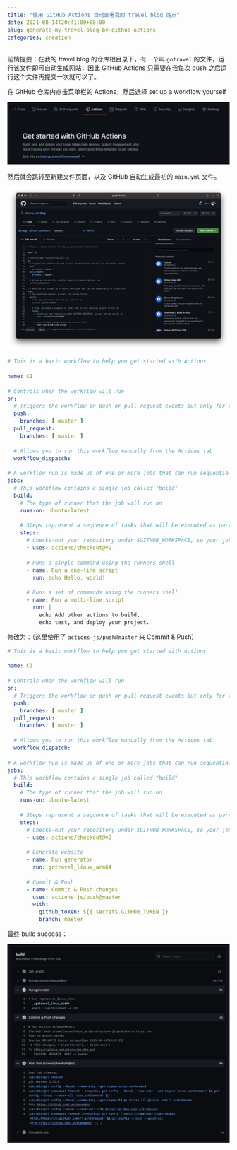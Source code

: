 ```yaml
---
title: "使用 GitHub Actions 自动部署我的 travel blog 站点"
date: 2021-08-14T20:41:00+08:00
slug: generate-my-travel-blog-by-github-actions
categories: creation
---
```


前情提要：在我的 travel blog 的仓库根目录下，有一个叫 `gotravel` 的文件，运行该文件即可自动生成网站，因此 GitHub Actions 只需要在我每次 push 之后运行这个文件再提交一次就可以了。

在 GitHub 仓库内点击菜单栏的 Actions，然后选择 set up a workflow yourself

![image-20210814204920751](assets/image-20210814204920751.png)

然后就会跳转至新建文件页面，以及 GitHub 自动生成最初的 `main.yml` 文件。

![image-20210814205057441](assets/image-20210814205057441.png)

```yaml
# This is a basic workflow to help you get started with Actions

name: CI

# Controls when the workflow will run
on:
  # Triggers the workflow on push or pull request events but only for the master branch
  push:
    branches: [ master ]
  pull_request:
    branches: [ master ]

  # Allows you to run this workflow manually from the Actions tab
  workflow_dispatch:

# A workflow run is made up of one or more jobs that can run sequentially or in parallel
jobs:
  # This workflow contains a single job called "build"
  build:
    # The type of runner that the job will run on
    runs-on: ubuntu-latest

    # Steps represent a sequence of tasks that will be executed as part of the job
    steps:
      # Checks-out your repository under $GITHUB_WORKSPACE, so your job can access it
      - uses: actions/checkout@v2

      # Runs a single command using the runners shell
      - name: Run a one-line script
        run: echo Hello, world!

      # Runs a set of commands using the runners shell
      - name: Run a multi-line script
        run: |
          echo Add other actions to build,
          echo test, and deploy your project.

```

修改为：（这里使用了 `actions-js/push@master` 来 Commit & Push）

```yaml
# This is a basic workflow to help you get started with Actions

name: CI

# Controls when the workflow will run
on:
  # Triggers the workflow on push or pull request events but only for the master branch
  push:
    branches: [ master ]
  pull_request:
    branches: [ master ]

  # Allows you to run this workflow manually from the Actions tab
  workflow_dispatch:

# A workflow run is made up of one or more jobs that can run sequentially or in parallel
jobs:
  # This workflow contains a single job called "build"
  build:
    # The type of runner that the job will run on
    runs-on: ubuntu-latest

    # Steps represent a sequence of tasks that will be executed as part of the job
    steps:
      # Checks-out your repository under $GITHUB_WORKSPACE, so your job can access it
      - uses: actions/checkout@v2
      
      # Generate website
      - name: Run generator
        run: gotravel_linux_arm64
        
      # Commit & Push
      - name: Commit & Push changes
        uses: actions-js/push@master
        with:
          github_token: ${{ secrets.GITHUB_TOKEN }}
          branch: master

```

最终 build success：

![image-20210814220043703](assets/image-20210814220043703.png)